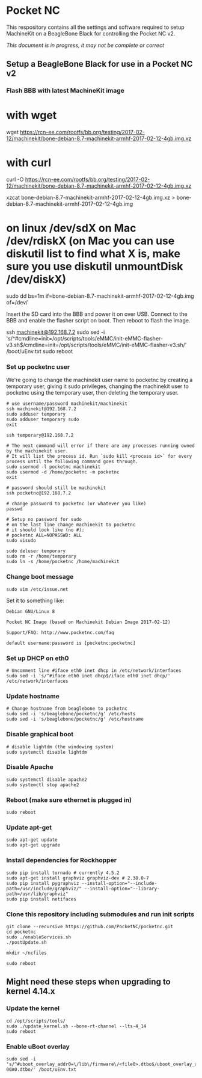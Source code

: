 # Pocket NC 

This respository contains all the settings and software required to setup MachineKit on a BeagleBone Black for
controlling the Pocket NC v2.

*This document is in progress, it may not be complete or correct*

## Setup a BeagleBone Black for use in a Pocket NC v2

### Flash BBB with latest MachineKit image

  # with wget
  wget https://rcn-ee.com/rootfs/bb.org/testing/2017-02-12/machinekit/bone-debian-8.7-machinekit-armhf-2017-02-12-4gb.img.xz

  # with curl
  curl -O https://rcn-ee.com/rootfs/bb.org/testing/2017-02-12/machinekit/bone-debian-8.7-machinekit-armhf-2017-02-12-4gb.img.xz

  xzcat bone-debian-8.7-machinekit-armhf-2017-02-12-4gb.img.xz > bone-debian-8.7-machinekit-armhf-2017-02-12-4gb.img

  # on linux /dev/sdX on Mac /dev/rdiskX (on Mac you can use diskutil list to find what X is, make sure you use diskutil unmountDisk /dev/diskX)
  sudo dd bs=1m if=bone-debian-8.7-machinekit-armhf-2017-02-12-4gb.img of=/dev/<sdcard>

Insert the SD card into the BBB and power it on over USB. Connect to the BBB and enable the flasher script on boot. Then reboot to flash the image.

  ssh machinekit@192.168.7.2
  sudo sed -i 's/^#cmdline=init=\/opt\/scripts\/tools\/eMMC\/init-eMMC-flasher-v3.sh$/cmdline=init=\/opt\/scripts\/tools\/eMMC\/init-eMMC-flasher-v3.sh/' /boot/uEnv.txt
  sudo reboot

### Set up pocketnc user

We're going to change the machinekit user name to pocketnc by creating a temporary
user, giving it sudo privileges, changing the machinekit user to pocketnc using the
temporary user, then deleting the temporary user.

    # use username/password machinekit/machinekit
    ssh machinekit@192.168.7.2 
    sudo adduser temporary
    sudo adduser temporary sudo
    exit

    ssh temporary@192.168.7.2

    # The next command will error if there are any processes running owned by the machinekit user. 
    # It will list the process id. Run `sudo kill <process id>` for every process until the following command goes through.
    sudo usermod -l pocketnc machinekit
    sudo usermod -d /home/pocketnc -m pocketnc
    exit

    # password should still be machinekit
    ssh pocketnc@192.168.7.2

    # change password to pocketnc (or whatever you like)
    passwd

    # Setup no password for sudo
    # on the last line change machinekit to pocketnc
    # it should look like (no #):
    # pocketnc ALL=NOPASSWD: ALL
    sudo visudo

    sudo deluser temporary
    sudo rm -r /home/temporary
    sudo ln -s /home/pocketnc /home/machinekit

### Change boot message

    sudo vim /etc/issue.net

Set it to something like:
   
    Debian GNU/Linux 8

    Pocket NC Image (based on Machinekit Debian Image 2017-02-12)

    Support/FAQ: http://www.pocketnc.com/faq

    default username:password is [pocketnc:pocketnc]

### Set up DHCP on eth0

    # Uncomment line #iface eth0 inet dhcp in /etc/network/interfaces
    sudo sed -i 's/^#iface eth0 inet dhcp$/iface eth0 inet dhcp/' /etc/network/interfaces

### Update hostname

    # Change hostname from beaglebone to pocketnc
    sudo sed -i 's/beaglebone/pocketnc/g' /etc/hosts
    sudo sed -i 's/beaglebone/pocketnc/g' /etc/hostname

### Disable graphical boot

    # disable lightdm (the windowing system)
    sudo systemctl disable lightdm

### Disable Apache

    sudo systemctl disable apache2
    sudo systemctl stop apache2

### Reboot (make sure ethernet is plugged in)

    sudo reboot

### Update apt-get

    sudo apt-get update
    sudo apt-get upgrade

### Install dependencies for Rockhopper

    sudo pip install tornado # currently 4.5.2
    sudo apt-get install graphviz graphviz-dev # 2.38.0-7
    sudo pip install pygraphviz --install-option="--include-path=/usr/include/graphviz/" --install-option="--library-path=/usr/lib/graphviz"
    sudo pip install netifaces

### Clone this repository including submodules and run init scripts

    git clone --recursive https://github.com/PocketNC/pocketnc.git
    cd pocketnc
    sudo ./enableServices.sh
    ./postUpdate.sh

    mkdir ~/ncfiles

    sudo reboot

## Might need these steps when upgrading to kernel 4.14.x

### Update the kernel

    cd /opt/scripts/tools/
    sudo ./update_kernel.sh --bone-rt-channel --lts-4_14
    sudo reboot

### Enable uBoot overlay

    sudo sed -i 's/^#uboot_overlay_addr0=\/lib\/firmware\/<file0>.dtbo$/uboot_overlay_addr0=\/lib\/firmware\/PocketNCdriver-00A0.dtbo/' /boot/uEnv.txt
